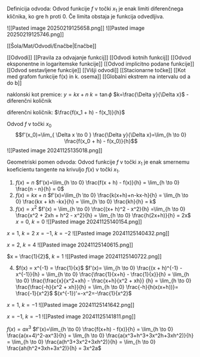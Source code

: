 Definicija odvoda:
Odvod funkcije $f$ v točki $x_1$ je enak limiti diferenčnega kličnika, ko gre h proti 0.
Če limita obstaja je funkcija odvedljiva.

![[Pasted image 20250219125658.png]]
![[Pasted image 20250219125746.png]]

[[Šola/Mat/Odvodi/Enačbe|Enačbe]]

[[Odvodi]]
[[Pravila za odvajanje funkcij]]
[[Odvodi kotnih funkcij]]
[[Odvod eksponentne in logaritemske funkcije]]
[[Odvod implicitno podane funkcije]]
[[Odvod sestavljene funkcije]]
[[Višji odvodi]]
[[Stacionarne točke]]
[[Kot med grafom funkcije f(x) in k. osema]]
[[Globalni ekstrem na intervalu od a do b]]

naklonski kot premice:
$y=kx+n$
$k = \tan \phi$
$k=\frac{\Delta y}{\Delta x}$ - diferenčni količnik

diferenčni količnik:
$\frac{f(x_1 + h) - f(x_1)}{h}$

Odvod $f$ v točki $x_0$
$$f'(x_0)=\lim_{ \Delta x \to 0 } \frac{\Delta y}{\Delta x}=\lim_{h \to 0} \frac{f(x_0 + h) - f(x_0)}{h}$$
![[Pasted image 20241125135018.png]]

Geometriski pomen odvoda:
Odvod funkcije $f$ v točki $x_1$ je enak smernemu koeficientu tangente na krivuljo $f(x)$ v točki $x_1$.

1. $f(x)=n$
$f'(x)=\lim_{h \to 0} \frac{f(x + h) - f(x)}{h} = \lim_{h \to 0} \frac{n - n}{h} = 0$
2. $f(x)=kx+n$
$f'(x)=\lim_{h \to 0} \frac{k(x+h)+n-kx-h}{h} = \lim_{h \to 0} \frac{kx + kh -kx}{h} = \lim_{h \to 0} \frac{kh}{h} = k$
3. $f(x) = x^2$
$f'(x) = \lim_{h \to 0} \frac{(x+ h)^2 - x^2}{h} =\lim_{h \to 0} \frac{x^2 + 2xh + h^2 - x^2}{h} = \lim_{h \to 0} \frac{h(2x+h)}{h} = 2x$
$x=0$, $k=0$
![[Pasted image 20241125140154.png]]

$x = 1$, $k=2$
$x = -1$, $k = -2$
![[Pasted image 20241125140432.png]]

$x = 2$, $k = 4$
![[Pasted image 20241125140615.png]]

$x = \frac{1}{2}$, $k = 1$
![[Pasted image 20241125140722.png]]

4. $f(x) = x^{-1} = \frac{1}{x}$
$f'(x)= \lim_{h \to 0} \frac{(x + h)^{-1} - x^{-1}}{h} = \lim_{h \to 0} \frac{\frac{1}{x+h} - \frac{1}{x}}{h} = \lim_{h \to 0} \frac{\frac{x}{x^2+xh} - \frac{x+h}{x^2 + xh}} {h} = \lim_{h \to 0} \frac{\frac{-h}{x^2 + xh}}{h} = \lim_{h \to 0} \frac{-h}{h(x(x+h))}= \frac{-1}{x^2}$
$(x^{-1})'=-x^2=-\frac{1}{x^2}$

$x = 1$, $k=-1$
![[Pasted image 20241125141642.png]]

$x= -1$, $k = -1$
![[Pasted image 20241125141811.png]]

$f(x)=ax^3$
$f'(x)=\lim_{h \to 0} \frac{f(x+h) - f(x)}{h} = \lim_{h \to 0} \frac{a(x+4)^2-ax^3}{h} = \lim_{h \to 0} \frac{a(x^3+h^3+3x^2h+3xh^2)}{h} = \lim_{h \to 0} \frac{a(h^3+3x^2+3xh^2)}{h} = \lim_{h \to 0} \frac{ah(h^2+3xh+3x^2)}{h} = 3x^2a$